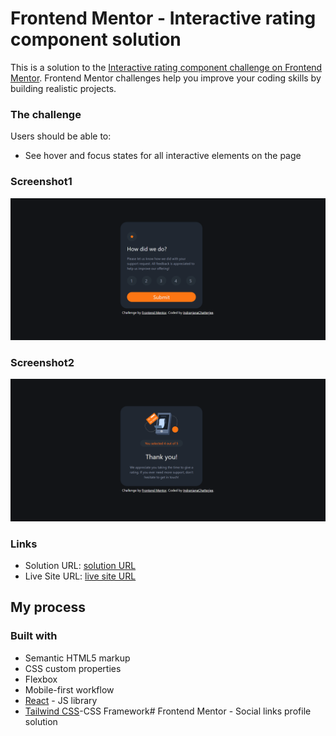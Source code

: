 # Frontend Mentor - Interactive rating component solution

This is a solution to the [Interactive rating component challenge on Frontend Mentor](https://www.frontendmentor.io/challenges/interactive-rating-component-koxpeBUmI). Frontend Mentor challenges help you improve your coding skills by building realistic projects. 


### The challenge

Users should be able to:


- See hover and focus states for all interactive elements on the page

### Screenshot1

![](./card/src/assets/images/screen1.png)

### Screenshot2
![](./card/src/assets/images/screen2.png)





### Links

- Solution URL: [solution URL](https://github.com/IndranjanaChatterjee/Interactive-rating-component)
- Live Site URL: [live site URL](https://interactive-rating-component-rust-eight.vercel.app/)


## My process

### Built with

- Semantic HTML5 markup
- CSS custom properties
- Flexbox
- Mobile-first workflow
- [React](https://reactjs.org/) - JS library
- [Tailwind CSS](https://tailwindcss.com/)-CSS Framework# Frontend Mentor - Social links profile solution

